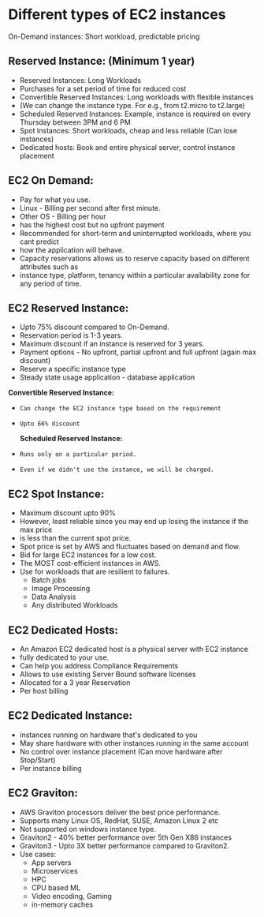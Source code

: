 # Different types of EC2 instances

On-Demand instances:
  Short workload, predictable pricing

## Reserved Instance: (Minimum 1 year)
*   Reserved Instances: Long Workloads
*   Purchases for a set period of time for reduced cost
*   Convertible Reserved Instances: Long workloads with flexible instances
*   (We can change the instance type. For e.g., from t2.micro to t2.large)
*   Scheduled Reserved Instances: Example, instance is required on every Thursday between 3PM and 6 PM
*   Spot Instances: Short workloads, cheap and less reliable (Can lose instances)
*   Dedicated hosts: Book and entire physical server, control instance placement

## EC2 On Demand:
*   Pay for what you use.
*   Linux - Billing per second after first minute.
*   Other OS - Billing per hour
*   has the highest cost but no upfront payment
*   Recommended for short-term and uninterrupted workloads, where you cant predict
*   how the application will behave.
*   Capacity reservations allows us to reserve capacity based on different attributes such as
*   instance type, platform, tenancy within a particular availability zone for any period of time.

## EC2 Reserved Instance:
*   Upto 75% discount compared to On-Demand.
*   Reservation period is 1-3 years.
*   Maximum discount if an instance is reserved for 3 years.
*   Payment options - No upfront, partial upfront and full upfront (again max discount)
*   Reserve a specific instance type
*   Steady state usage application - database application

  **Convertible Reserved Instance:**

*     Can change the EC2 instance type based on the requirement
*     Upto 66% discount

  **Scheduled Reserved Instance:**

*     Runs only on a particular period.
*     Even if we didn't use the instance, we will be charged.

## EC2 Spot Instance:
*   Maximum discount upto 90%
*   However, least reliable since you may end up losing the instance if the max price
*   is less than the current spot price.
*   Spot price is set by AWS and fluctuates based on demand and flow.
*   Bid for large EC2 instances for a low cost.
*   The MOST cost-efficient instances in AWS.
*   Use for workloads that are resilient to failures.
    - Batch jobs
    - Image Processing
    - Data Analysis
    - Any distributed Workloads

## EC2 Dedicated Hosts:
* An Amazon EC2 dedicated host is a physical server with EC2 instance
* fully dedicated to your use.
* Can help you address Compliance Requirements
* Allows to use existing Server Bound software licenses
* Allocated for a 3 year Reservation
* Per host billing

## EC2 Dedicated Instance:
* instances running on hardware that's dedicated to you
* May share hardware with other instances running in the same account
* No control over instance placement (Can move hardware after Stop/Start)
* Per instance billing

## EC2 Graviton:

- AWS Graviton processors deliver the best price performance.
- Supports many Linux OS, RedHat, SUSE, Amazon Linux 2 etc
- Not supported on windows instance type.
- Graviton2 - 40% better performance over 5th Gen X86 instances
- Graviton3 - Upto 3X better performance compared to Graviton2.
- Use cases:
  - App servers
  - Microservices
  - HPC
  - CPU based ML
  - Video encoding, Gaming
  - in-memory caches